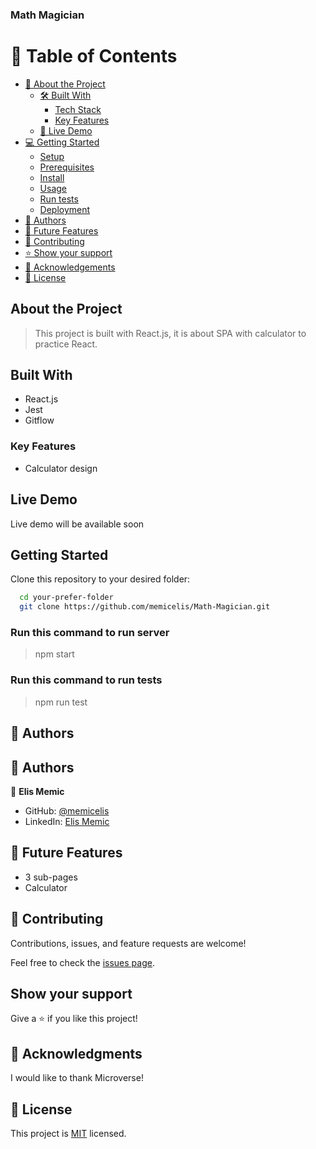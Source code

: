 ### Math Magician

# 📗 Table of Contents

- [📖 About the Project](#about-project)
  - [🛠 Built With](#built-with)
    - [Tech Stack](#tech-stack)
    - [Key Features](#key-features)
  - [🚀 Live Demo](#live-demo)
- [💻 Getting Started](#getting-started)
  - [Setup](#setup)
  - [Prerequisites](#prerequisites)
  - [Install](#install)
  - [Usage](#usage)
  - [Run tests](#run-tests)
  - [Deployment](#triangular_flag_on_post-deployment)
- [👥 Authors](#authors)
- [🔭 Future Features](#future-features)
- [🤝 Contributing](#contributing)
- [⭐️ Show your support](#support)
- [🙏 Acknowledgements](#acknowledgements)
- [📝 License](#license)

## About the Project

> This project is built with React.js, it is about SPA with calculator to practice React.

## Built With

- React.js
- Jest
- Gitflow

### Key Features

- Calculator design

## Live Demo

Live demo will be available soon

## Getting Started

Clone this repository to your desired folder:

```sh
  cd your-prefer-folder
  git clone https://github.com/memicelis/Math-Magician.git
```

### Run this command to run server

> npm start

### Run this command to run tests

> npm run test

## 👥 Authors <a name="authors"></a>

<!-- AUTHORS -->

## 👥 Authors <a name="authors"></a>

👤 **Elis Memic**

- GitHub: [@memicelis](https://github.com/memicelis)
- LinkedIn: [Elis Memic](https://www.linkedin.com/in/elis-memic-0a7393bb)

## 🔭 Future Features

- 3 sub-pages
- Calculator

## 🤝 Contributing <a name="contributing"></a>

Contributions, issues, and feature requests are welcome!

Feel free to check the [issues page](https://github.com/memicelis/Math-Magician/issues).

## Show your support

Give a ⭐️ if you like this project!

## 🙏 Acknowledgments

I would like to thank Microverse!

## 📝 License

This project is [MIT](./LICENSE) licensed.
